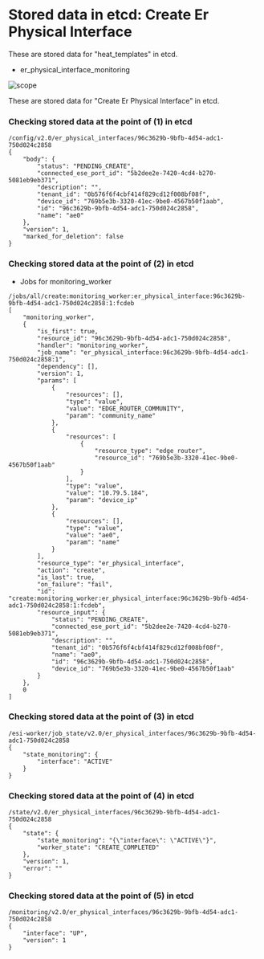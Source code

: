 # Stored data in etcd: Create Er Physical Interface

These are stored data for "heat_templates" in etcd.

* er_physical_interface_monitoring

![scope](../../images/esi_interface.010.png)

These are stored data for "Create Er Physical Interface" in etcd.

### Checking stored data at the point of (1) in etcd

```
/config/v2.0/er_physical_interfaces/96c3629b-9bfb-4d54-adc1-750d024c2858
{
    "body": {
        "status": "PENDING_CREATE", 
        "connected_ese_port_id": "5b2dee2e-7420-4cd4-b270-5081eb9eb371", 
        "description": "", 
        "tenant_id": "0b576f6f4cbf414f829cd12f008bf08f", 
        "device_id": "769b5e3b-3320-41ec-9be0-4567b50f1aab", 
        "id": "96c3629b-9bfb-4d54-adc1-750d024c2858", 
        "name": "ae0"
    }, 
    "version": 1, 
    "marked_for_deletion": false
}
```

### Checking stored data at the point of (2) in etcd

* Jobs for monitoring_worker
```
/jobs/all/create:monitoring_worker:er_physical_interface:96c3629b-9bfb-4d54-adc1-750d024c2858:1:fcdeb
[
    "monitoring_worker", 
    {
        "is_first": true, 
        "resource_id": "96c3629b-9bfb-4d54-adc1-750d024c2858", 
        "handler": "monitoring_worker", 
        "job_name": "er_physical_interface:96c3629b-9bfb-4d54-adc1-750d024c2858:1", 
        "dependency": [], 
        "version": 1, 
        "params": [
            {
                "resources": [], 
                "type": "value", 
                "value": "EDGE_ROUTER_COMMUNITY", 
                "param": "community_name"
            }, 
            {
                "resources": [
                    {
                        "resource_type": "edge_router", 
                        "resource_id": "769b5e3b-3320-41ec-9be0-4567b50f1aab"
                    }
                ], 
                "type": "value", 
                "value": "10.79.5.184", 
                "param": "device_ip"
            }, 
            {
                "resources": [], 
                "type": "value", 
                "value": "ae0", 
                "param": "name"
            }
        ], 
        "resource_type": "er_physical_interface", 
        "action": "create", 
        "is_last": true, 
        "on_failure": "fail", 
        "id": "create:monitoring_worker:er_physical_interface:96c3629b-9bfb-4d54-adc1-750d024c2858:1:fcdeb", 
        "resource_input": {
            "status": "PENDING_CREATE", 
            "connected_ese_port_id": "5b2dee2e-7420-4cd4-b270-5081eb9eb371", 
            "description": "", 
            "tenant_id": "0b576f6f4cbf414f829cd12f008bf08f", 
            "name": "ae0", 
            "id": "96c3629b-9bfb-4d54-adc1-750d024c2858", 
            "device_id": "769b5e3b-3320-41ec-9be0-4567b50f1aab"
        }
    }, 
    0
]
```

### Checking stored data at the point of (3) in etcd

```
/esi-worker/job_state/v2.0/er_physical_interfaces/96c3629b-9bfb-4d54-adc1-750d024c2858
{
    "state_monitoring": {
        "interface": "ACTIVE"
    }
}
```

### Checking stored data at the point of (4) in etcd

```
/state/v2.0/er_physical_interfaces/96c3629b-9bfb-4d54-adc1-750d024c2858
{
    "state": {
        "state_monitoring": "{\"interface\": \"ACTIVE\"}", 
        "worker_state": "CREATE_COMPLETED"
    }, 
    "version": 1, 
    "error": ""
}
```

### Checking stored data at the point of (5) in etcd

```
/monitoring/v2.0/er_physical_interfaces/96c3629b-9bfb-4d54-adc1-750d024c2858
{
    "interface": "UP", 
    "version": 1
}
```
